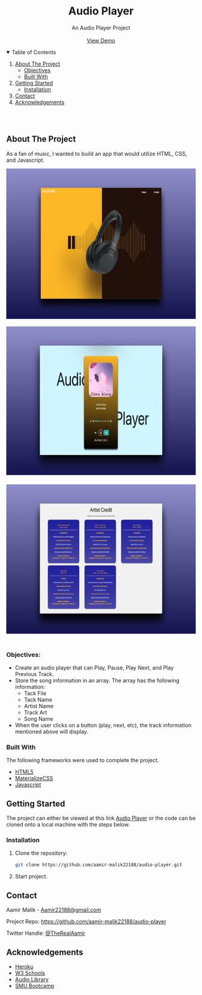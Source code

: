 <!-- Title -->
  <h1 align="center">Audio Player</h1>

  <p align="center">
    An Audio Player Project
    <br />
    <br />
    <a href="">View Demo</a>
  </p>
</p>

<!-- TABLE OF CONTENTS -->
<details open="open">
  <summary>Table of Contents</summary>
  <ol>
    <li>
      <a href="#about-the-project">About The Project</a>
      <ul>
        <li><a href="#objectives">Objectives</a></li>
        <li><a href="#built-with">Built With</a></li>
      </ul>
    </li>
    <li>
      <a href="#getting-started">Getting Started</a>
      <ul>
        <li><a href="#installation">Installation</a></li>
      </ul>
    </li>
    <li><a href="#contact">Contact</a></li>
    <li><a href="#acknowledgements">Acknowledgements</a></li>
  </ol>
</details>
<br/>
<br/>

<!-- ABOUT THE PROJECT -->
## About The Project

As a fan of music, I wanted to build an app that would utilize HTML, CSS, and Javascript.

<img src="images/readme-landing.png" height="400" width="700">
<br />
<br />
<img src="images/readme-audio-player.png" height="400" width="700">
<br />
<br />
<img src="images/readme-artist-credit.png" height="400" width="700">
<br />
<br />

### Objectives:
* Create an audio player that can Play, Pause, Play Next, and Play Previous Track.
* Store the song information in an array. The array has the following information: <br />
  * Tack File
  * Tack Name
  * Artist Name
  * Track Art
  * Song Name
* When the user clicks on a button (play, next, etc), the track information mentioned above will display.

### Built With

The following frameworks were used to complete the project.
* [HTML5](https://developer.mozilla.org/en-US/docs/Web/Guide/HTML/HTML5)
* [MaterializeCSS](https://materializecss.com/)
* [Javascript](https://www.javascript.com/)

<!-- GETTING STARTED -->
## Getting Started
The project can either be viewed at this link [Audio Player](www.heroku.com/) or the code can be cloned onto a local machine with the steps below.

### Installation
1. Clone the repository:
   ```sh
   git clone https://github.com/aamir-malik22188/audio-player.git
   ```

2. Start project.

<!-- CONTACT -->
## Contact
Aamir Malik - Aamir22188@gmail.com

Project Repo: https://github.com/aamir-malik22188/audio-player

Twitter Handle: [@TheRealAamir](https://twitter.com/TheRealAamir)

<!-- ACKNOWLEDGEMENTS -->
## Acknowledgements
* [Heroku](www.heroku.com/)
* [W3 Schools](https://www.w3schools.com/)
* [Audio Library](https://www.audiolibrary.com.co/)
* [SMU Bootcamp](https://techbootcamps.smu.edu/)
